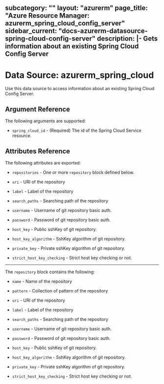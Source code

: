 subcategory: ""
layout: "azurerm"
page_title: "Azure Resource Manager: azurerm_spring_cloud_config_server"
sidebar_current: "docs-azurerm-datasource-spring-cloud-config-server"
description: |-
  Gets information about an existing Spring Cloud Config Server
---

# Data Source: azurerm_spring_cloud

Use this data source to access information about an existing Spring Cloud Config Server.


## Argument Reference

The following arguments are supported:

* `spring_cloud_id` - (Required) The id of the Spring Cloud Service resource.

## Attributes Reference

The following attributes are exported:

* `repositories` - One or more `repository` block defined below.

* `uri` - URI of the repository

* `label` - Label of the repository

* `search_paths` - Searching path of the repository

* `username` - Username of git repository basic auth.

* `password` - Password of git repository basic auth.

* `host_key` - Public sshKey of git repository.

* `host_key_algorithm` - SshKey algorithm of git repository.

* `private_key` - Private sshKey algorithm of git repository.

* `strict_host_key_checking` - Strict host key checking or not.


---

The `repository` block contains the following:

* `name` - Name of the repository

* `pattern` - Collection of pattern of the repository

* `uri` - URI of the repository

* `label` - Label of the repository

* `search_paths` - Searching path of the repository

* `username` - Username of git repository basic auth.

* `password` - Password of git repository basic auth.

* `host_key` - Public sshKey of git repository.

* `host_key_algorithm` - SshKey algorithm of git repository.

* `private_key` - Private sshKey algorithm of git repository.

* `strict_host_key_checking` - Strict host key checking or not.
